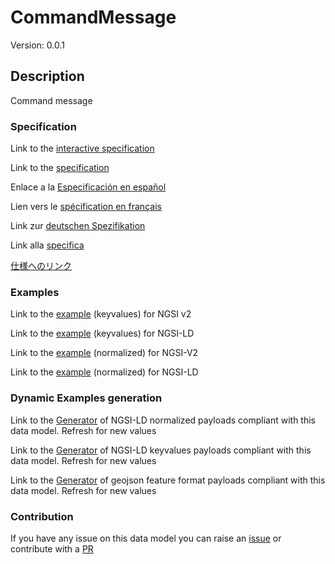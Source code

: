 # CommandMessage
Version: 0.0.1

## Description 

Command message
### Specification

Link to the [interactive specification](https://swagger.lab.fiware.org/?url=https://smart-data-models.github.io/dataModel.AutonomousMobileRobot/CommandMessage/swagger.yaml)

Link to the [specification](https://github.com/smart-data-models/dataModel.AutonomousMobileRobot/blob/master/CommandMessage/doc/spec.md)

Enlace a la [Especificación en español](https://github.com/smart-data-models/dataModel.AutonomousMobileRobot/blob/master/CommandMessage/doc/spec_ES.md)

Lien vers le [spécification en français](https://github.com/smart-data-models/dataModel.AutonomousMobileRobot/blob/master/CommandMessage/doc/spec_FR.md)

Link zur [deutschen Spezifikation](https://github.com/smart-data-models/dataModel.AutonomousMobileRobot/blob/master/CommandMessage/doc/spec_DE.md)

Link alla [specifica](https://github.com/smart-data-models/dataModel.AutonomousMobileRobot/blob/master/CommandMessage/doc/spec_IT.md)

[仕様へのリンク](https://github.com/smart-data-models/dataModel.AutonomousMobileRobot/blob/master/CommandMessage/doc/spec_JA.md)
### Examples

Link to the [example](https://smart-data-models.github.io/dataModel.AutonomousMobileRobot/CommandMessage/examples/example.json) (keyvalues) for NGSI v2

Link to the [example](https://smart-data-models.github.io/dataModel.AutonomousMobileRobot/CommandMessage/examples/example.jsonld) (keyvalues) for NGSI-LD

Link to the [example](https://smart-data-models.github.io/dataModel.AutonomousMobileRobot/CommandMessage/examples/example-normalized.json) (normalized) for NGSI-V2

Link to the [example](https://smart-data-models.github.io/dataModel.AutonomousMobileRobot/CommandMessage/examples/example-normalized.jsonld) (normalized) for NGSI-LD
### Dynamic Examples generation

Link to the [Generator](https://smartdatamodels.org/extra/ngsi-ld_generator.php?schemaUrl=https://raw.githubusercontent.com/smart-data-models/dataModel.AutonomousMobileRobot/master/CommandMessage/schema.json&email=info@smartdatamodels.org) of NGSI-LD normalized payloads compliant with this data model. Refresh for new values

Link to the [Generator](https://smartdatamodels.org/extra/ngsi-ld_generator_keyvalues.php?schemaUrl=https://raw.githubusercontent.com/smart-data-models/dataModel.AutonomousMobileRobot/master/CommandMessage/schema.json&email=info@smartdatamodels.org) of NGSI-LD keyvalues payloads compliant with this data model. Refresh for new values

Link to the [Generator](https://smartdatamodels.org/extra/geojson_features_generator.php?schemaUrl=https://raw.githubusercontent.com/smart-data-models/dataModel.AutonomousMobileRobot/master/CommandMessage/schema.json&email=info@smartdatamodels.org) of geojson feature format payloads compliant with this data model. Refresh for new values
### Contribution

 If you have any issue on this data model you can raise an [issue](https://github.com/smart-data-models/dataModel.AutonomousMobileRobot/issues)  or contribute with a [PR](https://github.com/smart-data-models/dataModel.AutonomousMobileRobot/pulls)